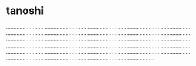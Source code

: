 # tanoshi
................................................................................................................................................................................................................................................................................................................................................................................................................................................................................................................................................................................................................................................................................................................................................